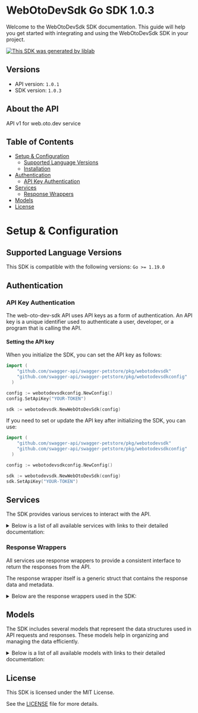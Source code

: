 # WebOtoDevSdk Go SDK 1.0.3

Welcome to the WebOtoDevSdk SDK documentation. This guide will help you get started with integrating and using the WebOtoDevSdk SDK in your project.

[![This SDK was generated by liblab](https://public-liblab-readme-assets.s3.us-east-1.amazonaws.com/built-by-liblab-icon.svg)](https://liblab.com/?utm_source=readme)

## Versions

- API version: `1.0.1`
- SDK version: `1.0.3`

## About the API

API v1 for web.oto.dev service

## Table of Contents

- [Setup & Configuration](#setup--configuration)
  - [Supported Language Versions](#supported-language-versions)
  - [Installation](#installation)
- [Authentication](#authentication)
  - [API Key Authentication](#api-key-authentication)
- [Services](#services)
  - [Response Wrappers](#response-wrappers)
- [Models](#models)
- [License](#license)

# Setup & Configuration

## Supported Language Versions

This SDK is compatible with the following versions: `Go >= 1.19.0`

## Authentication

### API Key Authentication

The web-oto-dev-sdk API uses API keys as a form of authentication. An API key is a unique identifier used to authenticate a user, developer, or a program that is calling the API.

#### Setting the API key

When you initialize the SDK, you can set the API key as follows:

```go
import (
    "github.com/swagger-api/swagger-petstore/pkg/webotodevsdk"
    "github.com/swagger-api/swagger-petstore/pkg/webotodevsdkconfig"
  )

config := webotodevsdkconfig.NewConfig()
config.SetApiKey("YOUR-TOKEN")

sdk := webotodevsdk.NewWebOtoDevSdk(config)
```

If you need to set or update the API key after initializing the SDK, you can use:

```go
import (
    "github.com/swagger-api/swagger-petstore/pkg/webotodevsdk"
    "github.com/swagger-api/swagger-petstore/pkg/webotodevsdkconfig"
  )

config := webotodevsdkconfig.NewConfig()

sdk := webotodevsdk.NewWebOtoDevSdk(config)
sdk.SetApiKey("YOUR-TOKEN")
```

## Services

The SDK provides various services to interact with the API.

<details> 
<summary>Below is a list of all available services with links to their detailed documentation:</summary>

| Name                                                              |
| :---------------------------------------------------------------- |
| [AdminService](documentation/services/admin_service.md)           |
| [ProjectService](documentation/services/project_service.md)       |
| [PropertiesService](documentation/services/properties_service.md) |
| [MeaningsService](documentation/services/meanings_service.md)     |
| [FormulasService](documentation/services/formulas_service.md)     |
| [ValuesService](documentation/services/values_service.md)         |
| [LayoutsService](documentation/services/layouts_service.md)       |

</details>

### Response Wrappers

All services use response wrappers to provide a consistent interface to return the responses from the API.

The response wrapper itself is a generic struct that contains the response data and metadata.

<details>
<summary>Below are the response wrappers used in the SDK:</summary>

#### `WebOtoDevSdkResponse[T]`

This response wrapper is used to return the response data from the API. It contains the following fields:

| Name     | Type                           | Description                                 |
| :------- | :----------------------------- | :------------------------------------------ |
| Data     | `T`                            | The body of the API response                |
| Metadata | `WebOtoDevSdkResponseMetadata` | Status code and headers returned by the API |

#### `WebOtoDevSdkError`

This response wrapper is used to return an error. It contains the following fields:

| Name     | Type                           | Description                                 |
| :------- | :----------------------------- | :------------------------------------------ |
| Err      | `error`                        | The error that occurred                     |
| Body     | `T`                            | The body of the API response                |
| Metadata | `WebOtoDevSdkResponseMetadata` | Status code and headers returned by the API |

#### `WebOtoDevSdkResponseMetadata`

This struct is shared by both response wrappers and contains the following fields:

| Name       | Type                | Description                                      |
| :--------- | :------------------ | :----------------------------------------------- |
| Headers    | `map[string]string` | A map containing the headers returned by the API |
| StatusCode | `int`               | The status code returned by the API              |

</details>

## Models

The SDK includes several models that represent the data structures used in API requests and responses. These models help in organizing and managing the data efficiently.

<details> 
<summary>Below is a list of all available models with links to their detailed documentation:</summary>

| Name                                         | Description |
| :------------------------------------------- | :---------- |
| [Project](documentation/models/project.md)   |             |
| [Property](documentation/models/property.md) |             |
| [Meaning](documentation/models/meaning.md)   |             |
| [Formula](documentation/models/formula.md)   |             |
| [Value](documentation/models/value.md)       |             |

</details>

## License

This SDK is licensed under the MIT License.

See the [LICENSE](LICENSE) file for more details.

<!-- This file was generated by liblab | https://liblab.com/ -->
